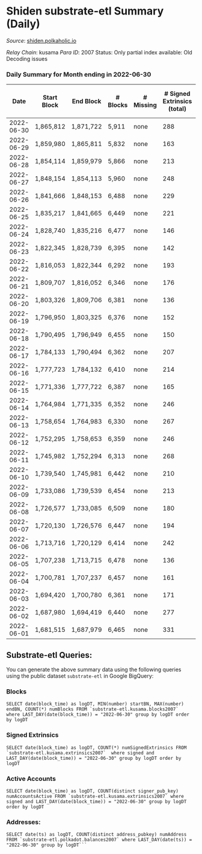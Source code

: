 # Shiden substrate-etl Summary (Daily)

_Source_: [shiden.polkaholic.io](https://shiden.polkaholic.io)

*Relay Chain*: kusama
*Para ID*: 2007
Status: Only partial index available: Old Decoding issues


### Daily Summary for Month ending in 2022-06-30


| Date | Start Block | End Block | # Blocks | # Missing | # Signed Extrinsics (total) | # Active Accounts | # Addresses with Balances | # Events | # Transfers | # XCM Transfers In | # XCM Transfers Out |
| ---- | ----------- | --------- | -------- | --------- | --------------------------- | ----------------- | ------------------------- | -------- | ----------- | ------------------ | ------------------- |
| 2022-06-30 | 1,865,812 | 1,871,722 | 5,911 | none  | 288 | 210 | 554,344 | 62,692 | 7,121 ($66,345.63) |   |   |
| 2022-06-29 | 1,859,980 | 1,865,811 | 5,832 | none  | 163 | 87 |  | 53,170 | 6,526 ($70,150.11) |   |   |
| 2022-06-28 | 1,854,114 | 1,859,979 | 5,866 | none  | 213 | 104 |  | 58,306 | 7,120 ($163,266) |   | 1 ($27.16) |
| 2022-06-27 | 1,848,154 | 1,854,113 | 5,960 | none  | 248 | 120 |  | 63,106 | 7,941 ($212,373) | 4 ($0.20) | 4 ($11.16) |
| 2022-06-26 | 1,841,666 | 1,848,153 | 6,488 | none  | 229 | 114 |  | 66,458 | 7,892 ($423,861) |   |   |
| 2022-06-25 | 1,835,217 | 1,841,665 | 6,449 | none  | 221 | 117 |  | 65,563 | 8,009 ($691,914) | 2 ($23.67) | 2 ($11.38) |
| 2022-06-24 | 1,828,740 | 1,835,216 | 6,477 | none  | 146 | 85 |  | 61,560 | 7,402 ($397,926) | 6 ($64.37) | 9 ($53.28) |
| 2022-06-23 | 1,822,345 | 1,828,739 | 6,395 | none  | 142 | 83 |  | 54,487 | 6,814 ($26,849.93) | 1 ($15.97) | 3 ($5.91) |
| 2022-06-22 | 1,816,053 | 1,822,344 | 6,292 | none  | 193 | 89 |  | 61,791 | 7,239 ($23,226.77) |   | 1 ($0.0006) |
| 2022-06-21 | 1,809,707 | 1,816,052 | 6,346 | none  | 176 | 100 |  | 58,005 | 7,056 ($391,169) |   |   |
| 2022-06-20 | 1,803,326 | 1,809,706 | 6,381 | none  | 136 | 79 |  | 58,911 | 7,105 ($639,556) |   |   |
| 2022-06-19 | 1,796,950 | 1,803,325 | 6,376 | none  | 152 | 95 |  | 61,975 | 7,268 ($151,960) |   |   |
| 2022-06-18 | 1,790,495 | 1,796,949 | 6,455 | none  | 150 | 86 |  | 96,111 | 9,128 ($461,991) |   |   |
| 2022-06-17 | 1,784,133 | 1,790,494 | 6,362 | none  | 207 | 118 |  | 68,985 | 7,251 ($511,524) |   |   |
| 2022-06-16 | 1,777,723 | 1,784,132 | 6,410 | none  | 214 | 158 |  | 70,057 | 7,848 ($115,301) |   |   |
| 2022-06-15 | 1,771,336 | 1,777,722 | 6,387 | none  | 165 | 92 |  | 89,729 | 8,669 ($21,866.80) |   |   |
| 2022-06-14 | 1,764,984 | 1,771,335 | 6,352 | none  | 246 | 107 |  | 87,503 | 8,007 ($84,073.02) | 1 ($0.48) |   |
| 2022-06-13 | 1,758,654 | 1,764,983 | 6,330 | none  | 267 | 127 |  | 88,666 | 8,064 ($148,670) | 1 ($2,647.07) |   |
| 2022-06-12 | 1,752,295 | 1,758,653 | 6,359 | none  | 246 | 109 |  | 72,655 | 8,147 ($83,793.49) |   |   |
| 2022-06-11 | 1,745,982 | 1,752,294 | 6,313 | none  | 268 | 75 |  | 67,864 | 7,486 ($112,961) |   |   |
| 2022-06-10 | 1,739,540 | 1,745,981 | 6,442 | none  | 210 | 88 |  | 56,576 | 7,100 ($66,623.45) |   |   |
| 2022-06-09 | 1,733,086 | 1,739,539 | 6,454 | none  | 213 | 90 |  | 54,250 | 6,713 ($19,740.60) |   |   |
| 2022-06-08 | 1,726,577 | 1,733,085 | 6,509 | none  | 180 | 102 | 551,398 | 58,712 | 6,747 ($30,990.19) |   |   |
| 2022-06-07 | 1,720,130 | 1,726,576 | 6,447 | none  | 194 | 109 |  | 59,983 | 6,830 ($98,788.71) |   |   |
| 2022-06-06 | 1,713,716 | 1,720,129 | 6,414 | none  | 242 | 129 |  | 70,413 | 8,629 ($137,038) |   |   |
| 2022-06-05 | 1,707,238 | 1,713,715 | 6,478 | none  | 136 | 78 |  | 98,481 | 7,026 ($85,241.20) |   |   |
| 2022-06-04 | 1,700,781 | 1,707,237 | 6,457 | none  | 161 | 93 |  | 105,215 | 6,699 ($54,576.23) |   |   |
| 2022-06-03 | 1,694,420 | 1,700,780 | 6,361 | none  | 171 | 106 |  | 53,670 | 6,774 ($315,090) |   |   |
| 2022-06-02 | 1,687,980 | 1,694,419 | 6,440 | none  | 277 | 145 |  | 51,738 | 6,630 ($80,213.16) | 4 ($19.05) |   |
| 2022-06-01 | 1,681,515 | 1,687,979 | 6,465 | none  | 331 | 159 |  | 75,122 | 8,165 ($287,011) |   |   |

## Substrate-etl Queries:
You can generate the above summary data using the following queries using the public dataset `substrate-etl` in Google BigQuery:


### Blocks
```
SELECT date(block_time) as logDT, MIN(number) startBN, MAX(number) endBN, COUNT(*) numBlocks FROM `substrate-etl.kusama.blocks2007`  where LAST_DAY(date(block_time)) = "2022-06-30" group by logDT order by logDT
```


### Signed Extrinsics
```
SELECT date(block_time) as logDT, COUNT(*) numSignedExtrinsics FROM `substrate-etl.kusama.extrinsics2007`  where signed and LAST_DAY(date(block_time)) = "2022-06-30" group by logDT order by logDT
```


### Active Accounts
```
SELECT date(block_time) as logDT, COUNT(distinct signer_pub_key) numAccountsActive FROM `substrate-etl.kusama.extrinsics2007` where signed and LAST_DAY(date(block_time)) = "2022-06-30" group by logDT order by logDT
```


### Addresses:
```
SELECT date(ts) as logDT, COUNT(distinct address_pubkey) numAddress FROM `substrate-etl.polkadot.balances2007` where LAST_DAY(date(ts)) = "2022-06-30" group by logDT```

